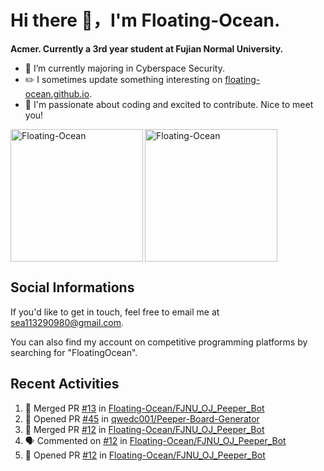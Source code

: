 # Hi there 👋，I'm Floating-Ocean.

**Acmer. Currently a 3rd year student at Fujian Normal University.**

- 🔭 I’m currently majoring in Cyberspace Security.
- ✏️ I sometimes update something interesting on [floating-ocean.github.io](https://floating-ocean.github.io/).
- 👯 I'm passionate about coding and excited to contribute. Nice to meet you!

<p><img align="left" height="212" src="https://readme-stats-eta-flame.vercel.app/api/top-langs?username=Floating-Ocean&show_icons=true&locale=en&layout=donut&&hide=html&border_radius=16" alt="Floating-Ocean" /></p>

<p><img align="center" height="212" src="https://readme-stats-eta-flame.vercel.app/api?username=Floating-Ocean&show_icons=true&locale=en&exclude_repo=Floating-Ocean.github.io&border_radius=16&rank_icon=github&show=reviews" alt="Floating-Ocean" /></p>

## Social Informations

If you'd like to get in touch, feel free to email me at [sea113290980@gmail.com](mailto:sea113290980@gmail.com).

You can also find my account on competitive programming platforms by searching for "FloatingOcean".

## Recent Activities
<!--START_SECTION:activity-->
1. 🎉 Merged PR [#13](https://github.com/Floating-Ocean/FJNU_OJ_Peeper_Bot/pull/13) in [Floating-Ocean/FJNU_OJ_Peeper_Bot](https://github.com/Floating-Ocean/FJNU_OJ_Peeper_Bot)
2. 💪 Opened PR [#45](https://github.com/qwedc001/Peeper-Board-Generator/pull/45) in [qwedc001/Peeper-Board-Generator](https://github.com/qwedc001/Peeper-Board-Generator)
3. 🎉 Merged PR [#12](https://github.com/Floating-Ocean/FJNU_OJ_Peeper_Bot/pull/12) in [Floating-Ocean/FJNU_OJ_Peeper_Bot](https://github.com/Floating-Ocean/FJNU_OJ_Peeper_Bot)
4. 🗣 Commented on [#12](https://github.com/Floating-Ocean/FJNU_OJ_Peeper_Bot/pull/12#issuecomment-2764402562) in [Floating-Ocean/FJNU_OJ_Peeper_Bot](https://github.com/Floating-Ocean/FJNU_OJ_Peeper_Bot)
5. 💪 Opened PR [#12](https://github.com/Floating-Ocean/FJNU_OJ_Peeper_Bot/pull/12) in [Floating-Ocean/FJNU_OJ_Peeper_Bot](https://github.com/Floating-Ocean/FJNU_OJ_Peeper_Bot)
<!--END_SECTION:activity-->



